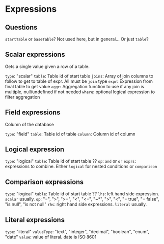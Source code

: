 # Expressions

## Questions

`startTable` or `baseTable`? Not used here, but in general... Or just `table`?

## Scalar expressions

Gets a single value given a row of a table.

`type`: "scalar"
`table`: Table id of start table
`joins`: Array of join columns to follow to get to table of expr. All must be `join` type
`expr`: Expression from final table to get value
`aggr`: Aggregation function to use if any join is multiple, null/undefined if not needed
`where`: optional logical expression to filter aggregation

## Field expressions 

Column of the database

`type`: "field"
`table`: Table id of table
`column`: Column id of column

## Logical expression

`type`: "logical"
`table`: Table id of start table ??
`op`: `and` or `or`
`exprs`: expressions to combine. Either `logical` for nested conditions or `comparison`

## Comparison expressions

`type`: "logical"
`table`: Table id of start table ??
`lhs`: left hand side expression. `scalar` usually.
`op`: "=", ">", ">=", "<", "<=", "~*", ">", "<", "= true", "= false", "is null", "is not null"
`rhs`: right hand side expressions. `literal` usually.

## Literal expressions

`type`: "literal"
`valueType`: "text", "integer", "decimal", "boolean", "enum", "date"
`value`: value of literal. date is ISO 8601